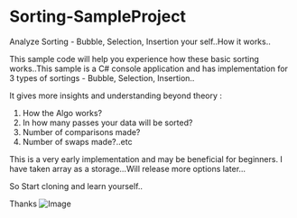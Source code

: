 # Sorting-SampleProject
Analyze Sorting - Bubble, Selection, Insertion your self..How it works..

This sample code will help you experience how these basic sorting works..This sample is a C# console application and has implementation
for 3 types of sortings - Bubble, Selection, Insertion..

It gives more insights and understanding beyond theory :

1. How the Algo works?
2. In how many passes your data will be sorted?
3. Number of comparisons made?
4. Number of swaps made?..etc

This is a very early implementation and may be beneficial for beginners.
I have taken array as a storage...Will release more options later...

So Start cloning and learn yourself..

Thanks
![Image]("capture.png")


